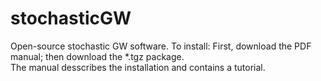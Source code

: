 # stochasticGW
Open-source stochastic GW software.
To install: 
First, download the PDF manual; 
then download the *.tgz package.  
The manual desscribes the installation and contains a tutorial.
